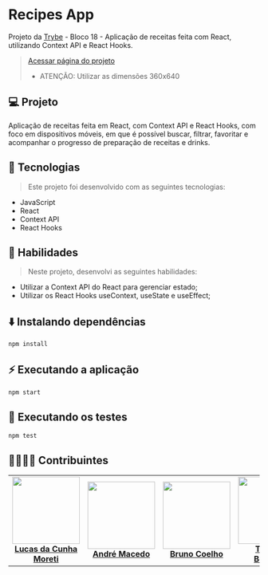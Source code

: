 # Recipes App
Projeto da [Trybe](https://www.betrybe.com/) - Bloco 18 - Aplicação de receitas feita com React, utilizando Context API e React Hooks.
> [Acessar página do projeto](https://lucasdacunhamoreti.github.io/Projeto-App-de-Receitas)
> - ATENÇÃO: Utilizar as dimensões 360x640

## 💻 Projeto

Aplicação de receitas feita em React, com Context API e React Hooks, com foco em dispositivos móveis, em que é possível buscar, filtrar, favoritar e acompanhar o progresso de preparação de receitas e drinks.

## 🚀 Tecnologias
> Este projeto foi desenvolvido com as seguintes tecnologias:

- JavaScript
- React
- Context API
- React Hooks

## 📌 Habilidades

> Neste projeto, desenvolvi as seguintes habilidades:

- Utilizar a Context API do React para gerenciar estado;
- Utilizar os React Hooks useContext, useState e useEffect;

## ⬇️ Instalando dependências

```bash
npm install
``` 

## ⚡ Executando a aplicação

```bash
npm start
``` 

## 🧪 Executando os testes

```bash
npm test
```

## 👨‍💻👩‍💻 Contribuintes
<div>
    <table>
        <tr>
            <td align="center"><a href="https://github.com/lucasdacunhamoreti"><img src="https://avatars.githubusercontent.com/u/47389261?v=4" width="135px;" height="135px;" alt=""/><br /><b>Lucas da Cunha Moreti</b></a></td>
            <td align="center"><a href="https://github.com/andreapmacedo"><img src="https://avatars.githubusercontent.com/u/18727007?v=4" width="135px;" height="135px;" alt=""/><br /><b>André Macedo</b></a></td>
            <td align="center"><a href="https://github.com/BrunoNowk"><img src="https://avatars.githubusercontent.com/u/91145551?v=4" width="135px;" height="135px; alt=""/><br /><b>Bruno Coelho</b></a></td>
            <td align="center"><a href="https://github.com/ThayBernardo"><img src="https://avatars.githubusercontent.com/u/91172181?v=4" width="135px;" height="135px; alt=""/><br /><b>Thayssa Bernardo</b></a></td>
            <td align="center"><a href="https://github.com/corsma"><img src="https://avatars.githubusercontent.com/u/52054130?v=4" width="135px;" height="135px; alt=""/><br /><b>Marcos Vinicius S. Avelino</b></a></td>
        </tr>
    </table>
</div>

<!-- ## 📄 Licença

Esse projeto está sob licença. Veja o arquivo [LICENÇA](LICENSE.md) para mais detalhes.

[⬆ Voltar ao topo](#nome-do-projeto)<br> -->
